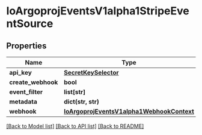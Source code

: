 # IoArgoprojEventsV1alpha1StripeEventSource

## Properties
Name | Type | Description | Notes
------------ | ------------- | ------------- | -------------
**api_key** | [**SecretKeySelector**](SecretKeySelector.md) |  | [optional] 
**create_webhook** | **bool** |  | [optional] 
**event_filter** | **list[str]** |  | [optional] 
**metadata** | **dict(str, str)** |  | [optional] 
**webhook** | [**IoArgoprojEventsV1alpha1WebhookContext**](IoArgoprojEventsV1alpha1WebhookContext.md) |  | [optional] 

[[Back to Model list]](../README.md#documentation-for-models) [[Back to API list]](../README.md#documentation-for-api-endpoints) [[Back to README]](../README.md)



